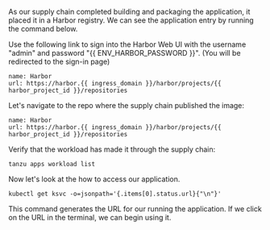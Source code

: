 As our supply chain completed building and packaging the application, it placed it in a Harbor registry. We can see the application entry by running the command below.

Use the following link to sign into the Harbor Web UI with the username "admin" and password "{{ ENV_HARBOR_PASSWORD }}". (You will be redirected to the sign-in page)

```dashboard:create-dashboard
name: Harbor
url: https://harbor.{{ ingress_domain }}/harbor/projects/{{ harbor_project_id }}/repositories
```

Let's navigate to the repo where the supply chain published the image:

```dashboard:reload-dashboard
name: Harbor
url: https://harbor.{{ ingress_domain }}/harbor/projects/{{ harbor_project_id }}/repositories
```

Verify that the workload has made it through the supply chain:

```execute
tanzu apps workload list
```

Now let's look at the how to access our application.

```execute
kubectl get ksvc -o=jsonpath='{.items[0].status.url}{"\n"}'
```

This command generates the URL for our running the application. If we click on the URL in the terminal, we can begin using it.
